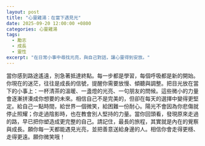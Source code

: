 ```yaml
---
layout: post
title: "心靈雞湯：在當下遇見光"
date: 2025-09-20 12:00:00 +0800
categories: 心靈雞湯
tags:
  - 勵志
  - 成長
  - 靈性
excerpt: "在日常小事中尋找光亮，與自己對話，讓心靈得到安放。"
---
```


當你感到路途遙遠，別急著抵達終點。每一步都是學習，每個呼吸都是新的開始。你現在的迷茫，往往是成長的信號，提醒你需要放慢、傾聽與調整。把目光放在當下的小事上：一杯清茶的溫暖、一盞燈的光亮、一句朋友的問候。這些微小的力量會逐漸拼湊成你想要的未來。相信自己不是完美的，但卻在每天的選擇中變得更堅定。給自己一點時間，給世界一個微笑，給困難一份耐心。陽光不會因為你悲傷就停止照耀；你走過陰影時，也在教會別人堅持的力量。當你回頭看，發現原來走過的路，早已把你塑造成更完整的自己。請記住，最長的旅程，其實就是內在的覺察與成長。願你每一天都能遇見光亮，並把善意送給身邊的人。相信你會走得更穩、走得更遠。願你微笑哦！
